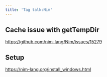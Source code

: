 ```yaml
---
title: 'Tag talk:Nim'
---
```


## Cache issue with getTempDir

<https://github.com/nim-lang/Nim/issues/15279>

## Setup

<https://nim-lang.org/install_windows.html>
